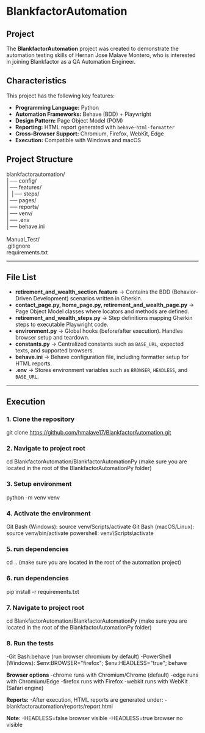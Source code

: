 # BlankfactorAutomation

## Project
The **BlankfactorAutomation** project was created to demonstrate the automation testing skills of Hernan Jose Malave Montero, who is interested in joining Blankfactor as a QA Automation Engineer.  

## Characteristics
This project has the following key features:  
- **Programming Language:** Python  
- **Automation Frameworks:** Behave (BDD) + Playwright  
- **Design Pattern:** Page Object Model (POM)  
- **Reporting:** HTML report generated with `behave-html-formatter`  
- **Cross-Browser Support:** Chromium, Firefox, WebKit, Edge  
- **Execution:** Compatible with Windows and macOS

## Project Structure

blankfactorautomation/<br> 
│── config/ <br> 
│── features/ <br> 
│      │── steps/ <br> 
│── pages/ <br> 
│── reports/ <br> 
│── venv/ <br> 
│── .env <br> 
│── behave.ini <br>  
Manual_Test/<br>
.gitignore<br>
requirements.txt


---

## File List
- **retirement_and_wealth_section.feature** → Contains the BDD (Behavior-Driven Development) scenarios written in Gherkin.  
- **contact_page.py, home_page.py, retirement_and_wealth_page.py** → Page Object Model classes where locators and methods are defined.  
- **retirement_and_wealth_steps.py** → Step definitions mapping Gherkin steps to executable Playwright code.  
- **environment.py** → Global hooks (before/after execution). Handles browser setup and teardown.  
- **constants.py** → Centralized constants such as `BASE_URL`, expected texts, and supported browsers.  
- **behave.ini** → Behave configuration file, including formatter setup for HTML reports.  
- **.env** → Stores environment variables such as `BROWSER`, `HEADLESS`, and `BASE_URL`.  

---

## Execution

### 1. Clone the repository
git clone https://github.com/hmalave17/BlankfactorAutomation.git

### 2. Navigate to project root
cd BlankfactorAutomation/BlankfactorAutomationPy (make sure you are located in the root of the BlankfactorAutomationPy folder)

### 3. Setup environment
python -m venv venv

### 4. Activate the environment
Git Bash (Windows): source venv/Scripts/activate
Git Bash (macOS/Linux): source venv/bin/activate
powershell: venv\Scripts\activate

### 5. run dependencies
cd .. (make sure you are located in the root of the automation project)

### 6. run dependencies
pip install -r requirements.txt

### 7. Navigate to project root
cd BlankfactorAutomation/BlankfactorAutomationPy (make sure you are located in the root of the BlankfactorAutomationPy folder)

### 8. Run the tests
-Git Bash:behave (run browser chromium by default)
-PowerShell (Windows): $env:BROWSER="firefox"; $env:HEADLESS="true"; behave

**Browser options**
-chrome runs with Chromium/Chrome (default)
-edge runs with Chromium/Edge
-firefox runs with Firefox
-webkit runs with WebKit (Safari engine)

**Reports:**
-After execution, HTML reports are generated under:
-blankfactorautomation/reports/report.html

**Note**:
-HEADLESS=false browser visible
-HEADLESS=true browser no visible




